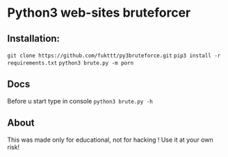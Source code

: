 # Python3 web-sites bruteforcer
## Installation:
`git clone https://github.com/fukttt/py3bruteforce.git`
`pip3 install -r requirements.txt`
`python3 brute.py -m porn`
## Docs
Before u start type in console `python3 brute.py -h`
## About
This was made only for educational, not for hacking !
Use it at your own risk!